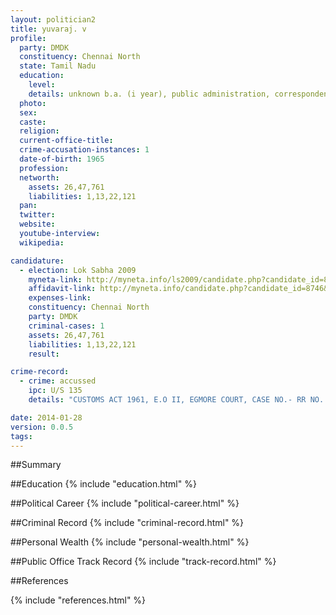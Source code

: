 ```yaml
---
layout: politician2
title: yuvaraj. v
profile: 
  party: DMDK
  constituency: Chennai North
  state: Tamil Nadu
  education: 
    level: 
    details: unknown b.a. (i year), public administration, correspondence course, tamilnadu open university, 2008-2009
  photo: 
  sex: 
  caste: 
  religion: 
  current-office-title: 
  crime-accusation-instances: 1
  date-of-birth: 1965
  profession: 
  networth: 
    assets: 26,47,761
    liabilities: 1,13,22,121
  pan: 
  twitter: 
  website: 
  youtube-interview: 
  wikipedia: 

candidature: 
  - election: Lok Sabha 2009
    myneta-link: http://myneta.info/ls2009/candidate.php?candidate_id=8746
    affidavit-link: http://myneta.info/candidate.php?candidate_id=8746&scan=original
    expenses-link: 
    constituency: Chennai North 
    party: DMDK
    criminal-cases: 1
    assets: 26,47,761
    liabilities: 1,13,22,121
    result:  

crime-record: 
  - crime: accussed
    ipc: U/S 135
    details: "CUSTOMS ACT 1961, E.O II, EGMORE COURT, CASE NO.- RR NO. 99/95, F.NO. VIII/48/21-95-DRI, CHENNAI" 

date: 2014-01-28
version: 0.0.5
tags: 
---
```

##Summary


##Education
{% include "education.html" %}


##Political Career
{% include "political-career.html" %}


##Criminal Record
{% include "criminal-record.html" %}


##Personal Wealth
{% include "personal-wealth.html" %}


##Public Office Track Record
{% include "track-record.html" %}


##References


{% include "references.html" %}